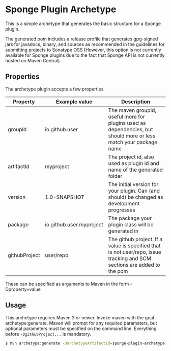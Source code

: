# Sponge Plugin Archetype

This is a simple archetype that generates the basic structure for a Sponge plugin. 

The generated pom includes a release profile that generates gpg-signed jars for javadocs, binary, and sources as recommended in the guidelines for submitting projects to Sonatype OSS (However, this option is not currently available for Sponge plugins due to the fact that Sponge API is not currently hosted on Maven Central).

## Properties
The archetype plugin accepts a few properties

Property      | Example value            | Description
--------------|--------------------------|---------------------------------------------------------------------
groupId       | io.github.user           | The maven groupId, useful more for plugins used as dependencies, but should more or less match your package name
artifactId    | myproject                | The project id, also used as plugin id and name of the generated folder
version       | 1.0-SNAPSHOT             | The initial version for your plugin. Can (and should) be changed as development progresses
package       | io.github.user.myproject | The package your plugin class will be generated in
githubProject | user/repo                | The github project. If a value is specified that is not user/repo, issue tracking and SCM sections are added to the pom 

These can be specified as arguments to Maven in the form -Dproperty=value

## Usage
This archetype requires Maven 3 or newer. Invoke maven with the goal archetype:generate. Maven will prompt for any required paramaters, but optional parameters must be specified on the command line. Everything before `-DgithubProject...` is mandatory.

```bash
$ mvn archetype:generate -DarchetypeArtifactId=sponge-plugin-archetype -DarchetypeGroupId=org.spongepowered -DarchetypeRepository=http://repo.spongepowered.org/maven -DarchetypeVersion=1.2.1 -DgithubProject=waylon531/spongeparty
```
